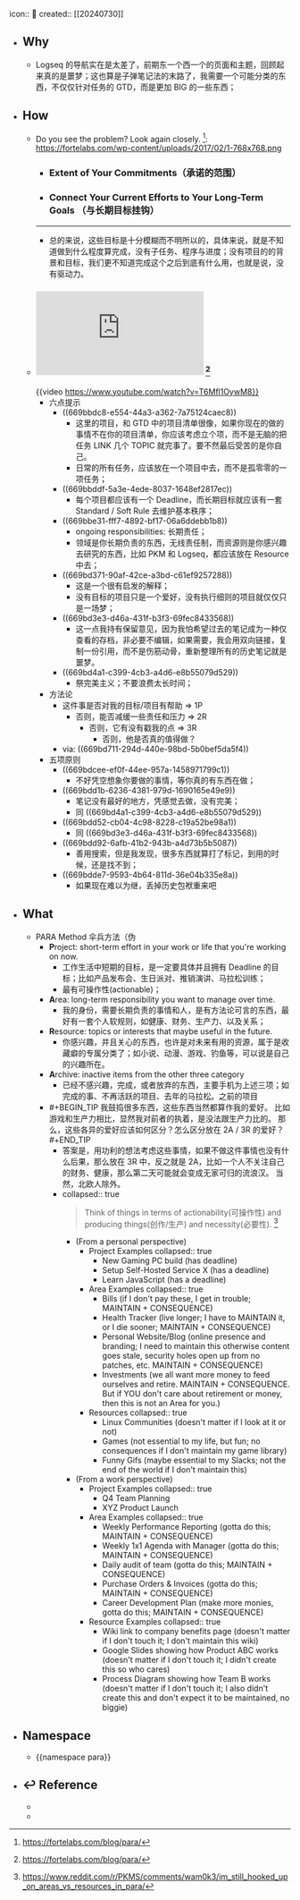 icon:: 📄
created:: [[20240730]]

- ## Why
  - Logseq 的导航实在是太差了，前期东一个西一个的页面和主题，回顾起来真的是噩梦；这也算是子弹笔记法的末路了，我需要一个可能分类的东西，不仅仅针对任务的 GTD，而是更加 BIG 的一些东西；
- ## How
  - Do you see the problem? Look again closely. [^para_method]:
    https://fortelabs.com/wp-content/uploads/2017/02/1-768x768.png
    - ### Extent of Your Commitments（承诺的范围）
    - ### Connect Your Current Efforts to Your Long-Term Goals （与长期目标挂钩）
    - ---
    - 总的来说，这些目标是十分模糊而不明所以的，具体来说，就是不知道做到什么程度算完成，没有子任务、程序与进度；没有项目的的背景和目标，我们更不知道完成这个之后到底有什么用，也就是说，没有驱动力。
  - ### ![PARA Cheat Sheet](https://rawcdn.githack.com/bgzo/assets/dev/pdf/PARACheatSheet.pdf) [^para_method]
    {{video https://www.youtube.com/watch?v=T6Mfl1OywM8}}
    - 六点提示
      - ((669bbdc8-e554-44a3-a362-7a75124caec8))
        - 这里的项目，和 GTD 中的项目清单很像，如果你现在的做的事情不在你的项目清单，你应该考虑立个项，而不是无脑的把任务 LINK 几个 TOPIC 就完事了。要不然最后受苦的是你自己。
        - 日常的所有任务，应该放在一个项目中去，而不是孤零零的一项任务；
      - ((669bbddf-5a3e-4ede-8037-1648ef2817ec))
        - 每个项目都应该有一个 Deadline，而长期目标就应该有一套 Standard / Soft Rule 去维护基本秩序；
      - ((669bbe31-fff7-4892-bf17-06a6ddebb1b8))
        - ongoing responsibilities: 长期责任；
        - 领域是你长期负责的东西，无线责任制，而资源则是你感兴趣去研究的东西，比如 PKM 和 Logseq，都应该放在 Resource 中去；
      - ((669bd371-90af-42ce-a3bd-c61ef9257288))
        - 这是一个很有启发的解释；
        - 没有目标的项目只是一个爱好，没有执行细则的项目就仅仅只是一场梦；
      - ((669bd3e3-d46a-431f-b3f3-69fec8433568))
        - 这一点我持有保留意见，因为我怕希望过去的笔记成为一种仅查看的存档，非必要不编辑，如果需要，我会用双向链接，复制一份引用，而不是伤筋动骨，重新整理所有的历史笔记就是噩梦。
      - ((669bd4a1-c399-4cb3-a4d6-e8b55079d529))
        - 祭完美主义；不要浪费太长时间；
    - 方法论
      - 这件事是否对我的目标/项目有帮助 => 1P
        - 否则，能否减缓一些责任和压力 => 2R
          - 否则，它有没有戳我的点 => 3R
            - 否则，他是否真的值得做？
      - via: ((669bd711-294d-440e-98bd-5b0bef5da5f4))
    - 五项原则
      - ((669bdcee-ef0f-44ee-957a-1458971799c1))
        - 不好凭空想象你要做的事情，等你真的有东西在做；
      - ((669bdd1b-6236-4381-979d-1690165e49e9))
        - 笔记没有最好的地方，凭感觉去做，没有完美；
        - 同 ((669bd4a1-c399-4cb3-a4d6-e8b55079d529))
      - ((669bdd52-cb04-4c98-8228-c19a52be98a1))
        - 同 ((669bd3e3-d46a-431f-b3f3-69fec8433568))
      - ((669bdd92-6afb-41b2-943b-a4d73b5b5087))
        - 善用搜索，但是我发现，很多东西就算打了标记，到用的时候，还是找不到；
      - ((669bdde7-9593-4b64-811d-36e04b335e8a))
        - 如果现在难以为继，丢掉历史包袱重来吧
- ## What
  - PARA Method 伞兵方法（伪
    - **P**roject: short-term effort in your work or life that you're working on now.
      - 工作生活中短期的目标，是一定要具体并且拥有 Deadline 的目标；比如产品发布会、生日派对、推销演讲、马拉松训练；
      - 最有可操作性(actionable)；
    - **A**rea: long-term responsibility you want to manage over time.
      - 我的身份，需要长期负责的事情和人，是有方法论可言的东西，最好有一套个人软规则，如健康、财务、生产力、以及关系；
    - **R**esource: topics or interests that maybe useful in the future.
      - 你感兴趣，并且关心的东西，也许是对未来有用的资源，属于是收藏癖的专属分类了；如小说、动漫、游戏、钓鱼等，可以说是自己的兴趣所在。
    - **A**rchive: inactive items from the other three category
      - 已经不感兴趣，完成，或者放弃的东西，主要手机为上述三项；如完成的事、不再活跃的项目、去年的马拉松。之前的项目
    - #+BEGIN_TIP
      我鼓捣很多东西，这些东西当然都算作我的爱好。
      比如游戏和生产力相比，显然我对前者的执着，是没法跟生产力比的。
      那么，这些各异的爱好应该如何区分？怎么区分放在 2A / 3R 的爱好？
      #+END_TIP
      - 答案是，用功利的想法考虑这些事情，如果不做这件事情也没有什么后果，那么放在 3R 中，反之就是 2A，比如一个人不关注自己的财务、健康，那么第二天可能就会变成无家可归的流浪汉。
        当然，北欧人除外。
      - collapsed:: true
        > Think of things in terms of actionability(可操作性) and producing things(创作/生产) and necessity(必要性). [^exp]
        - (From a personal perspective)
          - Project Examples
            collapsed:: true
            - New Gaming PC build (has deadline)
            - Setup Self-Hosted Service X (has a deadline)
            - Learn JavaScript (has a deadline)
          - Area Examples
            collapsed:: true
            - Bills (if I don't pay these, I get in trouble; MAINTAIN + CONSEQUENCE)
            - Health Tracker (live longer; I have to MAINTAIN it, or I die sooner; MAINTAIN + CONSEQUENCE)
            - Personal Website/Blog (online presence and branding; I need to 
              maintain this otherwise content goes stale, security holes open up from 
              no patches, etc. MAINTAIN + CONSEQUENCE)
            - Investments (we all want more money to feed ourselves and retire. 
              MAINTAIN + CONSEQUENCE. But if YOU don't care about retirement or money,
              then this is not an Area for you.)
          - Resources
            collapsed:: true
            - Linux Communities (doesn't matter if I look at it or not)
            - Games (not essential to my life, but fun; no consequences if I don't maintain my game library)
            - Funny Gifs (maybe essential to my Slacks; not the end of the world if I don't maintain this)
        - (From a work perspective)
          - Project Examples
            collapsed:: true
            - Q4 Team Planning
            - XYZ Product Launch
          - Area Examples
            collapsed:: true
            - Weekly Performance Reporting (gotta do this; MAINTAIN + CONSEQUENCE)
            - Weekly 1x1 Agenda with Manager (gotta do this; MAINTAIN + CONSEQUENCE)
            - Daily audit of team (gotta do this; MAINTAIN + CONSEQUENCE)
            - Purchase Orders & Invoices (gotta do this; MAINTAIN + CONSEQUENCE)
            - Career Development Plan (make more monies, gotta do this; MAINTAIN + CONSEQUENCE)
          - Resource Examples
            collapsed:: true
            - Wiki link to company benefits page (doesn't matter if I don't touch it; I don't maintain this wiki)
            - Google Slides showing how Product ABC works (doesn't matter if I don't touch it; I didn't create this so who cares)
            - Process Diagram showing how Team B works (doesn't matter if I don't 
              touch it; I also didn't create this and don't expect it to be 
              maintained, no biggie)
- ## Namespace
  - {{namespace para}}
- ## ↩ Reference
  - [^para_method]: https://fortelabs.com/blog/para/
  - [^exp]: https://www.reddit.com/r/PKMS/comments/wam0k3/im_still_hooked_up_on_areas_vs_resources_in_para/